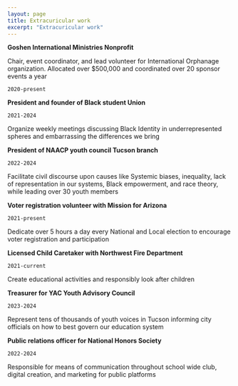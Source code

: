 ```yaml
---
layout: page
title: Extracuricular work
excerpt: "Extracuricular work"
---
```


__Goshen International Ministries Nonprofit__

Chair, event coordinator, and lead volunteer for International Orphanage organization. 
Allocated over $500,000 and coordinated over 20 sponsor events a year

`2020-present`

__President and founder of Black student Union__

`2021-2024`

Organize weekly meetings discussing Black Identity in underrepresented spheres and embarrassing the differences we bring

__President of NAACP youth council Tucson branch__

`2022-2024`

Facilitate civil discourse upon causes like Systemic biases, inequality, lack of representation in our systems, Black empowerment, and race theory, while leading over 30 youth members

__Voter registration volunteer with Mission for Arizona__

`2021-present`

Dedicate over 5 hours a day every National and Local election to encourage voter registration and participation

__Licensed Child Caretaker with Northwest Fire Department__

`2021-current`

Create educational activities and responsibly look after children

__Treasurer for YAC Youth Advisory Council__

`2023-2024`

Represent tens of thousands of youth voices in Tucson informing city officials on how to best govern our education system

__Public relations officer for National Honors Society__ 

`2022-2024`

Responsible for means of communication throughout school wide club, digital creation, and marketing for public platforms

